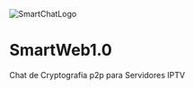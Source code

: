 ![SmartChatLogo](https://i.imgur.com/WNqFsH7.png)
# SmartWeb1.0
Chat de Cryptografia p2p para Servidores IPTV
